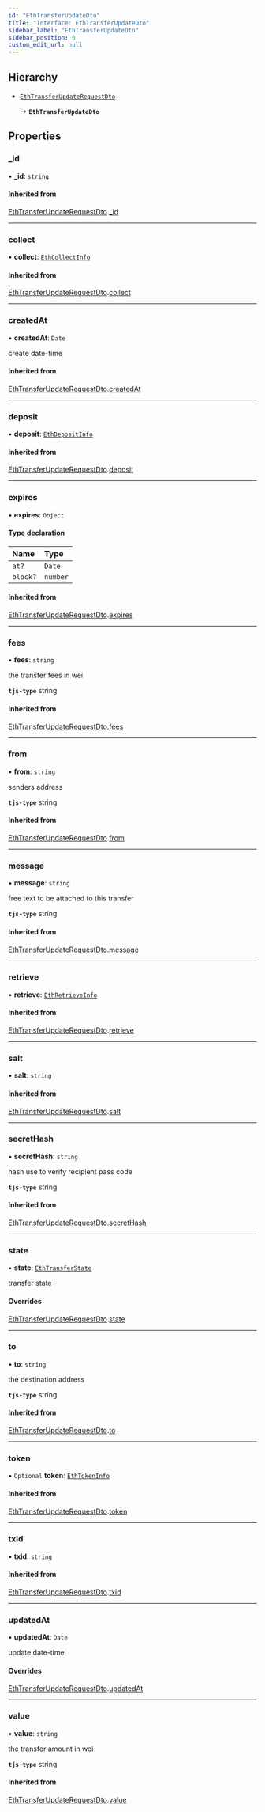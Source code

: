 ```yaml
---
id: "EthTransferUpdateDto"
title: "Interface: EthTransferUpdateDto"
sidebar_label: "EthTransferUpdateDto"
sidebar_position: 0
custom_edit_url: null
---
```


## Hierarchy

- [`EthTransferUpdateRequestDto`](EthTransferUpdateRequestDto.md)

  ↳ **`EthTransferUpdateDto`**

## Properties

### \_id

• **\_id**: `string`

#### Inherited from

[EthTransferUpdateRequestDto](EthTransferUpdateRequestDto.md).[_id](EthTransferUpdateRequestDto.md#_id)

___

### collect

• **collect**: [`EthCollectInfo`](EthCollectInfo.md)

#### Inherited from

[EthTransferUpdateRequestDto](EthTransferUpdateRequestDto.md).[collect](EthTransferUpdateRequestDto.md#collect)

___

### createdAt

• **createdAt**: `Date`

create date-time

#### Inherited from

[EthTransferUpdateRequestDto](EthTransferUpdateRequestDto.md).[createdAt](EthTransferUpdateRequestDto.md#createdat)

___

### deposit

• **deposit**: [`EthDepositInfo`](EthDepositInfo.md)

#### Inherited from

[EthTransferUpdateRequestDto](EthTransferUpdateRequestDto.md).[deposit](EthTransferUpdateRequestDto.md#deposit)

___

### expires

• **expires**: `Object`

#### Type declaration

| Name | Type |
| :------ | :------ |
| `at?` | `Date` |
| `block?` | `number` |

#### Inherited from

[EthTransferUpdateRequestDto](EthTransferUpdateRequestDto.md).[expires](EthTransferUpdateRequestDto.md#expires)

___

### fees

• **fees**: `string`

the transfer fees in wei

**`tjs-type`** string

#### Inherited from

[EthTransferUpdateRequestDto](EthTransferUpdateRequestDto.md).[fees](EthTransferUpdateRequestDto.md#fees)

___

### from

• **from**: `string`

senders address

**`tjs-type`** string

#### Inherited from

[EthTransferUpdateRequestDto](EthTransferUpdateRequestDto.md).[from](EthTransferUpdateRequestDto.md#from)

___

### message

• **message**: `string`

free text to be attached to this transfer

**`tjs-type`** string

#### Inherited from

[EthTransferUpdateRequestDto](EthTransferUpdateRequestDto.md).[message](EthTransferUpdateRequestDto.md#message)

___

### retrieve

• **retrieve**: [`EthRetrieveInfo`](EthRetrieveInfo.md)

#### Inherited from

[EthTransferUpdateRequestDto](EthTransferUpdateRequestDto.md).[retrieve](EthTransferUpdateRequestDto.md#retrieve)

___

### salt

• **salt**: `string`

#### Inherited from

[EthTransferUpdateRequestDto](EthTransferUpdateRequestDto.md).[salt](EthTransferUpdateRequestDto.md#salt)

___

### secretHash

• **secretHash**: `string`

hash use to verify recipient pass code

**`tjs-type`** string

#### Inherited from

[EthTransferUpdateRequestDto](EthTransferUpdateRequestDto.md).[secretHash](EthTransferUpdateRequestDto.md#secrethash)

___

### state

• **state**: [`EthTransferState`](../modules.md#ethtransferstate)

transfer state

#### Overrides

[EthTransferUpdateRequestDto](EthTransferUpdateRequestDto.md).[state](EthTransferUpdateRequestDto.md#state)

___

### to

• **to**: `string`

the destination address

**`tjs-type`** string

#### Inherited from

[EthTransferUpdateRequestDto](EthTransferUpdateRequestDto.md).[to](EthTransferUpdateRequestDto.md#to)

___

### token

• `Optional` **token**: [`EthTokenInfo`](EthTokenInfo.md)

#### Inherited from

[EthTransferUpdateRequestDto](EthTransferUpdateRequestDto.md).[token](EthTransferUpdateRequestDto.md#token)

___

### txid

• **txid**: `string`

#### Inherited from

[EthTransferUpdateRequestDto](EthTransferUpdateRequestDto.md).[txid](EthTransferUpdateRequestDto.md#txid)

___

### updatedAt

• **updatedAt**: `Date`

update date-time

#### Overrides

[EthTransferUpdateRequestDto](EthTransferUpdateRequestDto.md).[updatedAt](EthTransferUpdateRequestDto.md#updatedat)

___

### value

• **value**: `string`

the transfer amount in wei

**`tjs-type`** string

#### Inherited from

[EthTransferUpdateRequestDto](EthTransferUpdateRequestDto.md).[value](EthTransferUpdateRequestDto.md#value)
